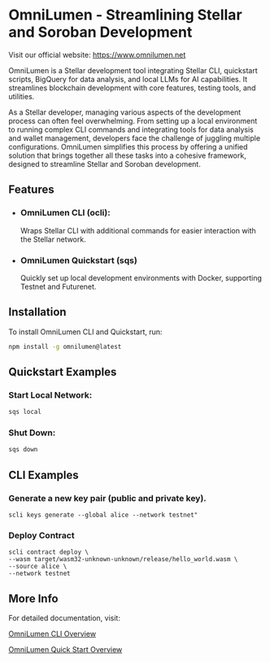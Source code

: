 # OmniLumen - Streamlining Stellar and Soroban Development

Visit our official website: https://www.omnilumen.net

OmniLumen is a Stellar development tool integrating Stellar CLI, quickstart scripts, BigQuery for data analysis, and local LLMs for AI capabilities. It streamlines blockchain development with core features, testing tools, and utilities.

As a Stellar developer, managing various aspects of the development process can often feel overwhelming. From setting up a local environment to running complex CLI commands and integrating tools for data analysis and wallet management, developers face the challenge of juggling multiple configurations. OmniLumen simplifies this process by offering a unified solution that brings together all these tasks into a cohesive framework, designed to streamline Stellar and Soroban development.


## Features

- ### OmniLumen CLI (ocli):
  
   Wraps Stellar CLI with additional commands for easier interaction with the Stellar network.

- ### OmniLumen Quickstart (sqs) 

  Quickly set up local development environments with Docker, supporting Testnet and Futurenet.

## Installation

To install OmniLumen CLI and Quickstart, run:

```sh
npm install -g omnilumen@latest
```

## Quickstart Examples

###  Start Local Network:

```sh
sqs local
```

###  Shut Down:

```sh
sqs down
```

## CLI Examples

###  Generate a new key pair (public and private key).

```
scli keys generate --global alice --network testnet"
```

###  Deploy Contract

```
scli contract deploy \
--wasm target/wasm32-unknown-unknown/release/hello_world.wasm \
--source alice \
--network testnet

```


## More Info

For detailed documentation, visit:

[OmniLumen CLI Overview](https://www.omnilumen.net/cliOverview)

[OmniLumen Quick Start Overview](https://www.omnilumen.net/quickStartOverview)
